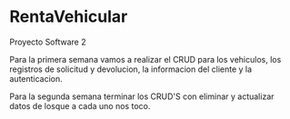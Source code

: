 # RentaVehicular
Proyecto Software 2


Para la primera semana vamos a realizar el CRUD para los vehiculos, los registros de solicitud y devolucion,
la informacion del cliente y la autenticacion.

Para la segunda semana terminar los CRUD'S con eliminar y actualizar datos de losque a cada uno nos toco. 
